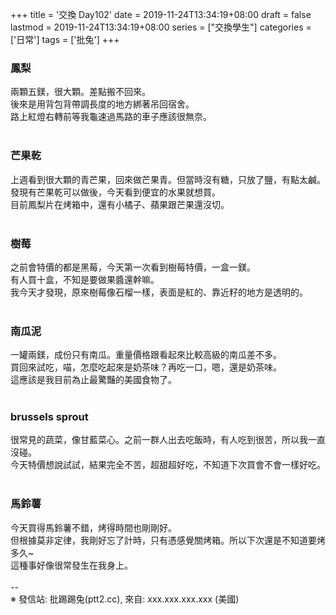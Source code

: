 +++
title = '交換 Day102'
date = 2019-11-24T13:34:19+08:00
draft = false
lastmod = 2019-11-24T13:34:19+08:00
series = ["交換學生"]
categories = ['日常']
tags = ['批兔']
+++
### 鳳梨 
兩顆五鎂，很大顆。差點搬不回來。<br>
後來是用背包背帶調長度的地方綁著吊回宿舍。<br>
路上紅燈右轉前等我龜速過馬路的車子應該很無奈。<br>
<br>
### 芒果乾 
上週看到很大顆的青芒果，回來做芒果青。但當時沒有糖，只放了鹽，有點太鹹。<br>
發現有芒果乾可以做後，今天看到便宜的水果就想買。<br>
目前鳳梨片在烤箱中，還有小橘子、蘋果跟芒果還沒切。<br>
<br>
### 樹莓 
之前會特價的都是黑莓，今天第一次看到樹莓特價，一盒一鎂。<br>
有人買十盒，不知是要做果醬還幹嘛。<br>
我今天才發現，原來樹莓像石榴一樣，表面是紅的、靠近籽的地方是透明的。<br>
<br>
### 南瓜泥 
一罐兩鎂，成份只有南瓜。重量價格跟看起來比較高級的南瓜差不多。<br>
買回來試吃，喵，怎麼吃起來是奶茶味？再吃一口，嗯，還是奶茶味。<br>
這應該是我目前為止最驚豔的美國食物了。<br>
<br>
### brussels sprout 
很常見的蔬菜，像甘藍菜心。之前一群人出去吃飯時，有人吃到很苦，所以我一直沒碰。<br>
今天特價想說試試，結果完全不苦，超甜超好吃，不知道下次買會不會一樣好吃。<br>
<br>
### 馬鈴薯 
今天買得馬鈴薯不錯，烤得時間也剛剛好。<br>
但根據莫非定律，我剛好忘了計時，只有憑感覺關烤箱。所以下次還是不知道要烤多久~<br>
這種事好像很常發生在我身上。<br>
<br>
--<br>
※ 發信站: 批踢踢兔(ptt2.cc), 來自: xxx.xxx.xxx.xxx (美國)<br>
